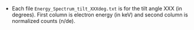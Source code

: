 * Each file `Energy_Spectrum_tilt_XXXdeg.txt` is for the tilt angle XXX (in degrees). First column is electron energy (in keV) and second column is normalized counts (n/de).